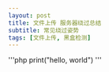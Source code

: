 ```yaml
---
layout: post
title: 文件上传 服务器绕过总结
subtitle: 常见绕过姿势
tags: [文件上传, 黑盒检测]
---
```


'''php
print("hello, world")
'''